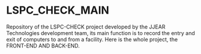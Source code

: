 # LSPC_CHECK_MAIN
Repository of the LSPC-CHECK project developed by the JJEAR Technologies development team, its main function is to record the entry and exit of computers to and from a facility. Here is the whole project, the FRONT-END AND BACK-END.
